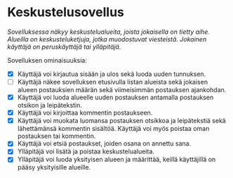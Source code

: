 # Keskustelusovellus

_Sovelluksessa näkyy keskustelualueita, joista jokaisella on tietty aihe. Alueilla on keskusteluketjuja, jotka muodostuvat viesteistä. Jokainen käyttäjä on peruskäyttäjä tai ylläpitäjä._

Sovelluksen ominaisuuksia:

- [x] Käyttäjä voi kirjautua sisään ja ulos sekä luoda uuden tunnuksen.
- [ ] Käyttäjä näkee sovelluksen etusivulla listan alueista sekä jokaisen alueen postauksien määrän sekä viimeisimmän postauksen ajankohdan.
- [x] Käyttäjä voi luoda alueelle uuden postauksen antamalla postauksen otsikon ja leipätekstin.
- [x] Käyttäjä voi kirjoittaa kommentin postaukseen.
- [x] Käyttäjä voi muokata luomansa postauksen otsikkoa ja leipätekstiä sekä lähettämänsä kommentin sisältöä. Käyttäjä voi myös poistaa oman postauksen tai kommentin.
- [x] Käyttäjä voi etsiä postaukset, joiden osana on annettu sana.
- [x] Ylläpitäjä voi lisätä ja poistaa keskustelualueita.
- [x] Ylläpitäjä voi luoda yksityisen alueen ja määrittää, keillä käyttäjillä on pääsy yksityisille alueille.
